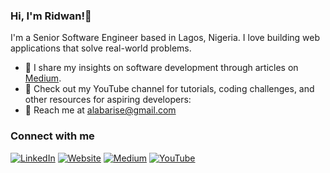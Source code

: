 ### Hi, I'm Ridwan!👋


I'm a Senior Software Engineer based in Lagos, Nigeria. I love building web applications that solve real-world problems.

* 📝 I share my insights on software development through articles on [Medium](https://medium.com/@ridwanray).
* 🎥 Check out my YouTube channel for tutorials, coding challenges, and other resources for aspiring developers: 
* 💬 Reach me at alabarise@gmail.com


### Connect with me

[![LinkedIn](https://img.shields.io/badge/LinkedIn-0077B5?style=for-the-badge&logo=linkedin&logoColor=white)](https://www.linkedin.com/in/ridwan-yusufa/)
[![Website](https://img.shields.io/badge/My%20Website-1DA1F2?style=for-the-badge&logo=HTML5&logoColor=white)](https://www.ridwanray.com)
[![Medium](https://img.shields.io/badge/Medium-black?style=for-the-badge&logo=medium)](https://medium.com/@ridwanray)
[![YouTube](https://img.shields.io/badge/YouTube-red?style=for-the-badge&logo=youtube&logoColor=white)](https://www.youtube.com/channel/ridwanray)
